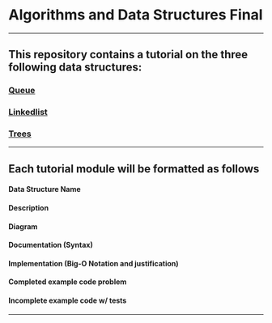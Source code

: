 # Algorithms and Data Structures Final
---
## This repository contains a tutorial on the three following data structures:

### [Queue](https://github.com/joehawkens/data-structures-final/blob/main/1-Queue.md)
### [Linkedlist](https://github.com/joehawkens/data-structures-final/blob/main/2-Linkedlist.md)
### [Trees](https://github.com/joehawkens/data-structures-final/blob/main/3-Trees.md)
---

## Each tutorial module will be formatted as follows

#### Data Structure Name
#### Description
#### Diagram

#### Documentation (Syntax)
#### Implementation (Big-O Notation and justification)

#### Completed example code problem
#### Incomplete example code w/ tests
---
